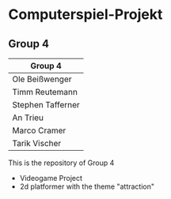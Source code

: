 # Computerspiel-Projekt

## Group 4

| Group 4 |
| -----------------  |
| Ole Beißwenger     | 
| Timm Reutemann     | 
| Stephen Tafferner  | 
| An Trieu           | 
| Marco Cramer       | 
| Tarik Vischer      | 

This is the repository of Group 4 <br/>
- Videogame Project
- 2d platformer with the theme "attraction"
